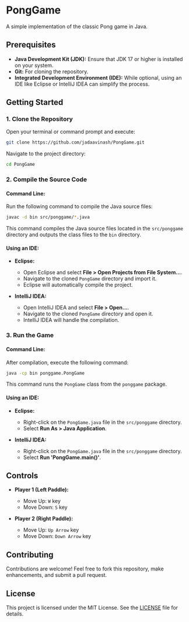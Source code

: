 # PongGame

A simple implementation of the classic Pong game in Java.

## Prerequisites

- **Java Development Kit (JDK):** Ensure that JDK 17 or higher is installed on your system.
- **Git:** For cloning the repository.
- **Integrated Development Environment (IDE):** While optional, using an IDE like Eclipse or IntelliJ IDEA can simplify the process.

## Getting Started

### 1. Clone the Repository

Open your terminal or command prompt and execute:

```bash
git clone https://github.com/jadaavinash/PongGame.git
```

Navigate to the project directory:

```bash
cd PongGame
```

### 2. Compile the Source Code

#### Command Line:

Run the following command to compile the Java source files:

```bash
javac -d bin src/ponggame/*.java
```

This command compiles the Java source files located in the `src/ponggame` directory and outputs the class files to the `bin` directory.

#### Using an IDE:

- **Eclipse:**
  - Open Eclipse and select **File > Open Projects from File System...**.
  - Navigate to the cloned `PongGame` directory and import it.
  - Eclipse will automatically compile the project.

- **IntelliJ IDEA:**
  - Open IntelliJ IDEA and select **File > Open...**.
  - Navigate to the cloned `PongGame` directory and open it.
  - IntelliJ IDEA will handle the compilation.

### 3. Run the Game

#### Command Line:

After compilation, execute the following command:

```bash
java -cp bin ponggame.PongGame
```

This command runs the `PongGame` class from the `ponggame` package.

#### Using an IDE:

- **Eclipse:**
  - Right-click on the `PongGame.java` file in the `src/ponggame` directory.
  - Select **Run As > Java Application**.

- **IntelliJ IDEA:**
  - Right-click on the `PongGame.java` file in the `src/ponggame` directory.
  - Select **Run 'PongGame.main()'**.

## Controls

- **Player 1 (Left Paddle):**
  - Move Up: `W` key
  - Move Down: `S` key

- **Player 2 (Right Paddle):**
  - Move Up: `Up Arrow` key
  - Move Down: `Down Arrow` key

## Contributing

Contributions are welcome! Feel free to fork this repository, make enhancements, and submit a pull request.

## License

This project is licensed under the MIT License. See the [LICENSE](LICENSE) file for details.

